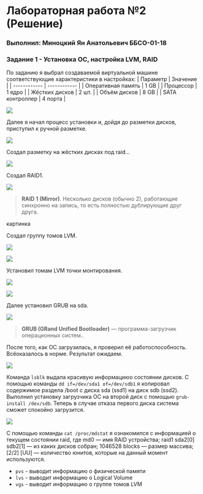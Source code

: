 # Лабораторная работа №2 (Решение)
###  Выполнил: Миноцкий Ян Анатольевич ББСО-01-18

### Задание 1 - Установка ОС, настройка LVM, RAID
По заданию я выбрал создаваемой виртуальной машине соответствующие характеристики в настройках:
| Параметр  | Значение  |
| ------------ | ------------ |
|  Оперативная память | 1 GB  |
| Процессор  |  1 ядро |
| Жёстких дисков  | 2 шт.  |
| Объём дисков  | 8 GB  |
| SATA контроллер  | 4 порта  |

![](https://github.com/Yan-Minotskiy/labOS/blob/master/screenshots/2.1.png)

Далее я начал процесс установки и, дойдя до разметки дисков, приступил к ручной разметке.

![](https://github.com/Yan-Minotskiy/labOS/blob/master/screenshots/2.2.png)

Создал разметку на жёстких дисках под raid...

![](https://github.com/Yan-Minotskiy/labOS/blob/master/screenshots/2.3.png)

Создал RAID1.

![](https://github.com/Yan-Minotskiy/labOS/blob/master/screenshots/2.4.png)

> **RAID 1 (Mirror)**. Несколько дисков (обычно 2), работающие синхронно на запись, то есть полностью дублирующие друг друга.

картинка

Создал группу томов LVM.

![](https://github.com/Yan-Minotskiy/labOS/blob/master/screenshots/2.5.png)

![](https://github.com/Yan-Minotskiy/labOS/blob/master/screenshots/2.6.png)

Установил томам LVM точки монтирования.

![](https://github.com/Yan-Minotskiy/labOS/blob/master/screenshots/2.7.png)

![](https://github.com/Yan-Minotskiy/labOS/blob/master/screenshots/2.8.png)

Далее установил GRUB на sda.

![](https://github.com/Yan-Minotskiy/labOS/blob/master/screenshots/2.9.png)

> **GRUB (GRand Unified Bootloader)** — программа-загрузчик операционных систем..

После того, как ОС загрузилась, я проверил её работоспособность. Всёоказалось в норме. Результат ожидаем.

![](https://github.com/Yan-Minotskiy/labOS/blob/master/screenshots/2.10.png)

Команда `lsblk`  выдала красивую информациюо состоянии дисков. С помощью команды `dd if=/dev/sda1 of=/dev/sdb1` я копировал содержимое раздела /boot с диска sda (ssd1) на диск sdb (ssd2).  Выполнил установку загрузчика ОС на второй диск с помощью `grub-install /dev/sdb`. Теперь в случае отказа первого диска система сможет спокойно загрузится.

![](https://github.com/Yan-Minotskiy/labOS/blob/master/screenshots/2.11.png)

C помощью команды `cat /proc/mdstat` я ознакомился с информацией о текущем состоянии raid, где md0 — имя RAID устройства; raid1 sda2[0] sdb2[1] — из каких дисков собран; 1046528 blocks — размер массива; [2/2] [UU] — количество юнитов, которые на данный момент используются.
- `pvs` - выводит информацию о физической памяти
- `lvs` - выводит информацию о Logical Volume
- `vgs` - выводит информацию о группе томов LVM
